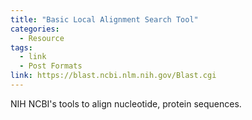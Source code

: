 ```yaml
---
title: "Basic Local Alignment Search Tool"
categories:
  - Resource
tags:
  - link
  - Post Formats
link: https://blast.ncbi.nlm.nih.gov/Blast.cgi
---
```


NIH NCBI's tools to align nucleotide, protein sequences.

